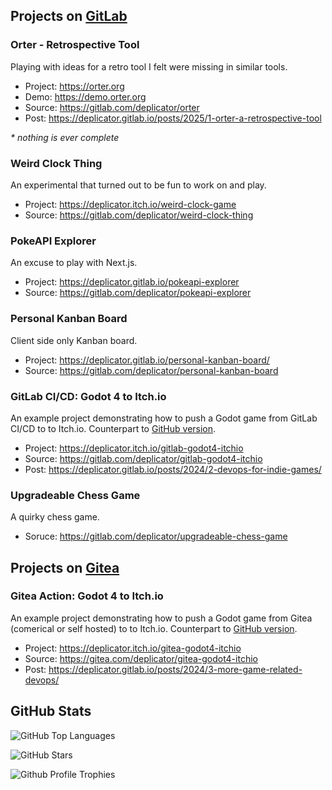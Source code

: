 ## Projects on [GitLab](https://gitlab.com/users/deplicator/projects)

### Orter - Retrospective Tool

Playing with ideas for a retro tool I felt were missing in similar tools.

- Project: <https://orter.org>
- Demo: <https://demo.orter.org>
- Source: <https://gitlab.com/deplicator/orter>
- Post: <https://deplicator.gitlab.io/posts/2025/1-orter-a-retrospective-tool>

_\* nothing is ever complete_

### Weird Clock Thing

An experimental that turned out to be fun to work on and play.

- Project: <https://deplicator.itch.io/weird-clock-game>
- Source: <https://gitlab.com/deplicator/weird-clock-thing>

### PokeAPI Explorer

An excuse to play with Next.js.

- Project: <https://deplicator.gitlab.io/pokeapi-explorer>
- Source: <https://gitlab.com/deplicator/pokeapi-explorer>

### Personal Kanban Board

Client side only Kanban board.

- Project: <https://deplicator.gitlab.io/personal-kanban-board/>
- Source: <https://gitlab.com/deplicator/personal-kanban-board>

### GitLab CI/CD: Godot 4 to Itch.io

An example project demonstrating how to push a Godot game from GitLab CI/CD to to Itch.io. Counterpart to [GitHub
version](https://github.com/deplicator/github-godot4-itchio/).

- Project: <https://deplicator.itch.io/gitlab-godot4-itchio>
- Source: <https://gitlab.com/deplicator/gitlab-godot4-itchio>
- Post: <https://deplicator.gitlab.io/posts/2024/2-devops-for-indie-games/>

### Upgradeable Chess Game

A quirky chess game.

- Soruce: <https://gitlab.com/deplicator/upgradeable-chess-game>

## Projects on [Gitea](https://gitea.com/deplicator)

### Gitea Action: Godot 4 to Itch.io

An example project demonstrating how to push a Godot game from Gitea (comerical or self hosted) to to Itch.io.
Counterpart to [GitHub version](https://github.com/deplicator/github-godot4-itchio/).

- Project: <https://deplicator.itch.io/gitea-godot4-itchio>
- Source: <https://gitea.com/deplicator/gitea-godot4-itchio>
- Post: <https://deplicator.gitlab.io/posts/2024/3-more-game-related-devops/>

## GitHub Stats

![GitHub Top
Languages](https://github-profile-summary-cards.vercel.app/api/cards/most-commit-language?username=deplicator&theme=2077)

![GitHub Stars](https://github-profile-summary-cards.vercel.app/api/cards/stats?username=deplicator&theme=2077)

![Github Profile Trophies](https://github-profile-trophy.vercel.app/?username=deplicator)
